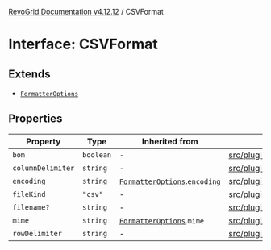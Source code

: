[RevoGrid Documentation v4.12.12](README.md) / CSVFormat

# Interface: CSVFormat

## Extends

- [`FormatterOptions`](Interface.FormatterOptions.md)

## Properties

| Property | Type | Inherited from | Defined in |
| ------ | ------ | ------ | ------ |
| `bom` | `boolean` | - | [src/plugins/export/types.ts:23](https://github.com/revolist/revogrid/blob/ecd92bead8bd3117a71a9fcab227f9b0f91c2edf/src/plugins/export/types.ts#L23) |
| `columnDelimiter` | `string` | - | [src/plugins/export/types.ts:24](https://github.com/revolist/revogrid/blob/ecd92bead8bd3117a71a9fcab227f9b0f91c2edf/src/plugins/export/types.ts#L24) |
| `encoding` | `string` | [`FormatterOptions`](Interface.FormatterOptions.md).`encoding` | [src/plugins/export/types.ts:13](https://github.com/revolist/revogrid/blob/ecd92bead8bd3117a71a9fcab227f9b0f91c2edf/src/plugins/export/types.ts#L13) |
| `fileKind` | `"csv"` | - | [src/plugins/export/types.ts:22](https://github.com/revolist/revogrid/blob/ecd92bead8bd3117a71a9fcab227f9b0f91c2edf/src/plugins/export/types.ts#L22) |
| `filename?` | `string` | - | [src/plugins/export/types.ts:26](https://github.com/revolist/revogrid/blob/ecd92bead8bd3117a71a9fcab227f9b0f91c2edf/src/plugins/export/types.ts#L26) |
| `mime` | `string` | [`FormatterOptions`](Interface.FormatterOptions.md).`mime` | [src/plugins/export/types.ts:12](https://github.com/revolist/revogrid/blob/ecd92bead8bd3117a71a9fcab227f9b0f91c2edf/src/plugins/export/types.ts#L12) |
| `rowDelimiter` | `string` | - | [src/plugins/export/types.ts:25](https://github.com/revolist/revogrid/blob/ecd92bead8bd3117a71a9fcab227f9b0f91c2edf/src/plugins/export/types.ts#L25) |
